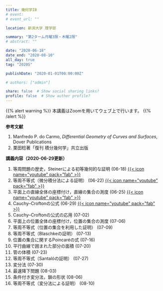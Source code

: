 ```yaml
---
title: 幾何学IB
# event: 
# event_url: ""

location: 新潟大学 理学部

summary: "第2ターム月曜3限・木曜2限"
# abstract: ""

date: "2020-06-18"
date_end: "2020-08-10"
all_day: true
tag: "2020S"

publishDate: "2020-01-01T00:00:00Z"

# authors: ["admin"]

share: false  # Show social sharing links?
profile: false  # Show author profile?
---
```

{{% alert warning %}}
本講義はZoomを用いてウェブ上で行います。
{{% /alert %}}

**参考文献**

1. Manfredo P. do Carmo, *Differential Geometry of Curves and Surfaces*, Dover Publications
2. 栗田稔著「復刊 積分幾何学」共立出版

**講義内容（2020-06-29更新）**

1. 等周問題の歴史，Steinerによる初等幾何的な証明 (06-18)
	[{{< icon name="youtube" pack="fab" >}}](https://youtu.be/owj7A_UXwQA)
2. 等周不等式（微分積分法による証明） (06-22)
	[{{< icon name="youtube" pack="fab" >}}](https://youtu.be/X2uUaiSePcA)
3. 平面上の直線全体の座標付け，直線の集合の測度 (06-25)
	[{{< icon name="youtube" pack="fab" >}}](https://youtu.be/O6Utv8Xv3Us)
4. Cauchy–Croftonの公式 (06-29)
	[{{< icon name="youtube" pack="fab" >}}](https://youtu.be/8zpZKoFqOgw)
5. Cauchy–Croftonの公式の応用 (07-02)
6. 平面上の位置全体の座標付け，位置の集合の測度 (07-06)
7. 等周不等式（位置の集合を利用した証明） (07-09)
8. 等周不等式（Blaschkeの証明） (07-13)
9. 位置の集合に関するPoincaréの式 (07-16)
10. 平行曲線で囲まれた部分の面積 (07-20)
11. 管の体積 (07-23)
12. 等周不等式（Santalóの証明） (07-27)
13. 変分法 (07-30)
14. 最速降下問題 (08-03)
15. 条件付き変分法，鎖の形状 (08-06)
16. 等周不等式（変分法による証明） (08-10)

